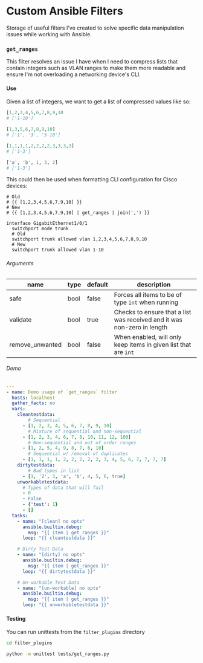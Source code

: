 # Custom Ansible Filters

Storage of useful filters I've created to solve specific data manipulation issues
while working with Ansible.

### `get_ranges`

This filter resolves an issue I have when I need to compress lists that contain
integers such as VLAN ranges to make them more readable and ensure I'm not
overloading a networking device's CLI.

#### Use

Given a list of integers, we want to get a list of compressed values like so:

```python
[1,2,3,4,5,6,7,8,9,10
# ['1-10']

[1,3,5,6,7,8,9,10]
# ['1', '3', '5-10']

[1,1,1,1,2,2,2,2,3,3,3,3]
# ['1-3']

['a', 'b', 1, 3, 2]
# ['1-3']
```

This could then be used when formatting CLI configuration for Cisco devices:

```text
# Old
# {{ [1,2,3,4,5,6,7,9,10] }}
# New
# {{ [1,2,3,4,5,6,7,9,10] | get_ranges | join(',') }}

interface GigabitEthernet1/0/1
  switchport mode trunk
  # Old
  switchport trunk allowed vlan 1,2,3,4,5,6,7,8,9,10
  # New
  switchport trunk allowed vlan 1-10
```

###### Arguments

| name | type | default | description |
|------|------|---------|-------------|
| safe | bool | false | Forces all items to be of type `int` when running |
| validate | bool | true | Checks to ensure that a list was received and it was non-zero in length |
| remove\_unwanted | bool | false | When enabled, will only keep items in given list that are `int` |

###### Demo

```yaml
---
- name: Demo usage of `get_ranges` filter
  hosts: localhost
  gather_facts: no
  vars:
    cleantestdata:
        # Sequential
      - [1, 2, 3, 4, 5, 6, 7, 8, 9, 10]
        # Mixture of sequential and non-sequential
      - [1, 2, 3, 4, 6, 7, 8, 10, 11, 12, 100]
        # Non-sequential and out of order ranges
      - [1, 2, 5, 4, 9, 8, 7, 6, 10]
        # Sequential w/ removal of duplicates
      - [1, 1, 1, 1, 2, 2, 2, 2, 2, 3, 4, 5, 6, 7, 7, 7, 7]
    dirtytestdata:
        # Bad types in list
      - [1, '2', 3, 'a', 'b', 4, 5, 6, true]
    unworkabletestdata:
      # Types of data that will fail
      - 0
      - False
      - {'test': 1}
      - []
  tasks:
    - name: "[clean] no opts"
      ansible.builtin.debug:
        msg: "{{ item | get_ranges }}"
      loop: "{{ cleantestdata }}"

    # Dirty Test Data
    - name: "[dirty] no opts"
      ansible.builtin.debug:
        msg: "{{ item | get_ranges }}"
      loop: "{{ dirtytestdata }}"

    # Un-workable Test Data
    - name: "[un-workable] no opts"
      ansible.builtin.debug:
        msg: "{{ item | get_ranges }}"
      loop: "{{ unworkabletestdata }}"
```

#### Testing

You can run unittests from the `filter_plugins` directory

```bash
cd filter_plugins

python -m unittest tests/get_ranges.py
```
